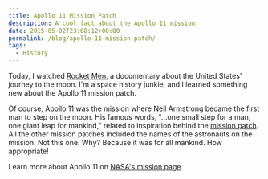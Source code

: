 ```yaml
---
title: Apollo 11 Mission Patch
description: A cool fact about the Apollo 11 mission.
date: 2015-05-02T23:08:12+00:00
permalink: /blog/apollo-11-mission-patch/
tags:
  - History
---
```


Today, I watched [Rocket Men](http://pbsamerica.co.uk/rocket-men), a documentary about the United States' journey to the moon. I'm a space history junkie, and I learned something new about the Apollo 11 mission patch.

Of course, Apollo 11 was the mission where Neil Armstrong became the first man to step on the moon. His famous words, "...one small step for a man, one giant leap for mankind," related to inspiration behind the [mission patch](http://history.nasa.gov/patches/Apollo/Apollo11.jpg). All the other mission patches included the names of the astronauts on the mission. Not this one. Why? Because it was for all mankind. How appropriate!

Learn more about Apollo 11 on [NASA's mission page](http://www.nasa.gov/mission_pages/apollo/missions/apollo11.html).
